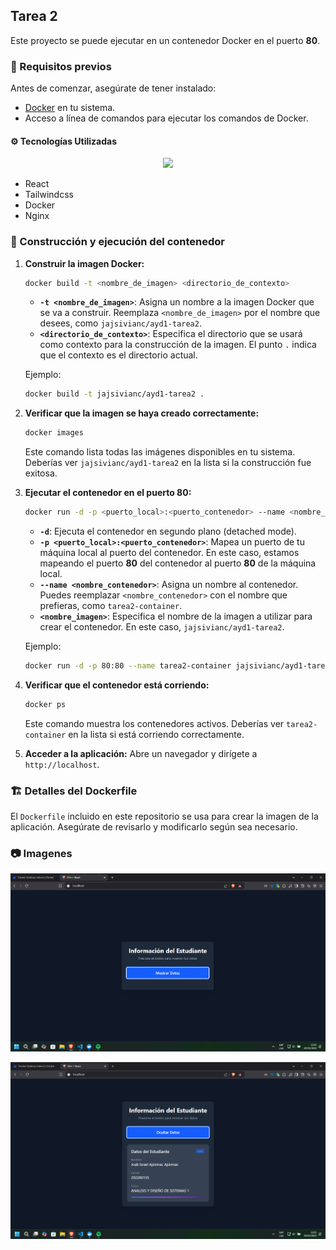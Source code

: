 ## Tarea 2

Este proyecto se puede ejecutar en un contenedor Docker en el puerto **80**.

### 📌 Requisitos previos
Antes de comenzar, asegúrate de tener instalado:

- [Docker](https://www.docker.com/get-started) en tu sistema.
- Acceso a línea de comandos para ejecutar los comandos de Docker.

#### ⚙ Tecnologías Utilizadas 

<div align="center" style="display:flex;justify-content:center;gap:20px">
 <a href="https://skillicons.dev">
    <img src="https://skillicons.dev/icons?i=react,tailwind,docker,nginx" />
  </a>
</div>
<ul>
  <li>React</li>
  <li>Tailwindcss</li>
  <li>Docker</li>
  <li>Nginx</li>
</ul>

### 🚀 Construcción y ejecución del contenedor

1. **Construir la imagen Docker:**
   ```sh
   docker build -t <nombre_de_imagen> <directorio_de_contexto>
   ```
   - **`-t <nombre_de_imagen>`**: Asigna un nombre a la imagen Docker que se va a construir. Reemplaza `<nombre_de_imagen>` por el nombre que desees, como `jajsivianc/ayd1-tarea2`.
   - **`<directorio_de_contexto>`**: Especifica el directorio que se usará como contexto para la construcción de la imagen. El punto `.` indica que el contexto es el directorio actual.

   Ejemplo:
   ```sh
   docker build -t jajsivianc/ayd1-tarea2 .
   ```

2. **Verificar que la imagen se haya creado correctamente:**
   ```sh
   docker images
   ```
   Este comando lista todas las imágenes disponibles en tu sistema. Deberías ver `jajsivianc/ayd1-tarea2` en la lista si la construcción fue exitosa.

3. **Ejecutar el contenedor en el puerto 80:**
   ```sh
   docker run -d -p <puerto_local>:<puerto_contenedor> --name <nombre_contenedor> <nombre_imagen>
   ```
   - **`-d`**: Ejecuta el contenedor en segundo plano (detached mode).
   - **`-p <puerto_local>:<puerto_contenedor>`**: Mapea un puerto de tu máquina local al puerto del contenedor. En este caso, estamos mapeando el puerto **80** del contenedor al puerto **80** de la máquina local.
   - **`--name <nombre_contenedor>`**: Asigna un nombre al contenedor. Puedes reemplazar `<nombre_contenedor>` con el nombre que prefieras, como `tarea2-container`.
   - **`<nombre_imagen>`**: Especifica el nombre de la imagen a utilizar para crear el contenedor. En este caso, `jajsivianc/ayd1-tarea2`.

   Ejemplo:
   ```sh
   docker run -d -p 80:80 --name tarea2-container jajsivianc/ayd1-tarea2
   ```

4. **Verificar que el contenedor está corriendo:**
   ```sh
   docker ps
   ```
   Este comando muestra los contenedores activos. Deberías ver `tarea2-container` en la lista si está corriendo correctamente.

5. **Acceder a la aplicación:**
   Abre un navegador y dirígete a `http://localhost`.


### 🏗️ Detalles del Dockerfile
El `Dockerfile` incluido en este repositorio se usa para crear la imagen de la aplicación. Asegúrate de revisarlo y modificarlo según sea necesario.

### 📷 Imagenes

![alt text](./img/img1.png)

![alt text](./img/img2.png)

